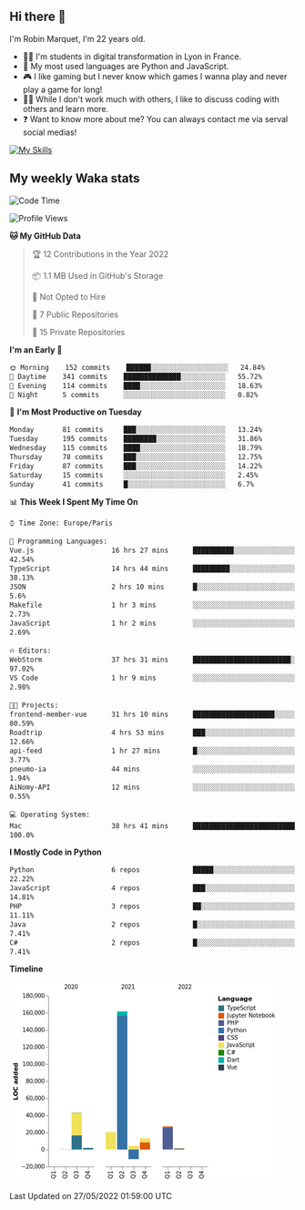 ## Hi there 👋

I'm Robin Marquet, I'm 22 years old.

- 👨‍💻 I'm students in digital transformation in Lyon in France.
- 🌱 My most used languages are Python and JavaScript.
- 🎮 I like gaming but I never know which games I wanna play and never play a game for long!
- 👯‍♀️ While I don't work much with others, I like to discuss coding with others and learn more.
- ❓ Want to know more about me? You can always contact me via serval social medias!

[![My Skills](https://skillicons.dev/icons?i=js,html,css,docker,express,figma,firebase,graphql,mongodb,mysql,nodejs,py,react,ts,vue)](https://skillicons.dev)

## My weekly Waka stats

<!--START_SECTION:waka-->
![Code Time](http://img.shields.io/badge/Code%20Time-0%20secs-blue)

![Profile Views](http://img.shields.io/badge/Profile%20Views-0-blue)

**🐱 My GitHub Data** 

> 🏆 12 Contributions in the Year 2022
 > 
> 📦 1.1 MB Used in GitHub's Storage 
 > 
> 🚫 Not Opted to Hire
 > 
> 📜 7 Public Repositories 
 > 
> 🔑 15 Private Repositories  
 > 
**I'm an Early 🐤** 

```text
🌞 Morning    152 commits    ██████░░░░░░░░░░░░░░░░░░░   24.84% 
🌆 Daytime    341 commits    ██████████████░░░░░░░░░░░   55.72% 
🌃 Evening    114 commits    ████░░░░░░░░░░░░░░░░░░░░░   18.63% 
🌙 Night      5 commits      ░░░░░░░░░░░░░░░░░░░░░░░░░   0.82%

```
📅 **I'm Most Productive on Tuesday** 

```text
Monday       81 commits     ███░░░░░░░░░░░░░░░░░░░░░░   13.24% 
Tuesday      195 commits    ████████░░░░░░░░░░░░░░░░░   31.86% 
Wednesday    115 commits    ████░░░░░░░░░░░░░░░░░░░░░   18.79% 
Thursday     78 commits     ███░░░░░░░░░░░░░░░░░░░░░░   12.75% 
Friday       87 commits     ███░░░░░░░░░░░░░░░░░░░░░░   14.22% 
Saturday     15 commits     ░░░░░░░░░░░░░░░░░░░░░░░░░   2.45% 
Sunday       41 commits     █░░░░░░░░░░░░░░░░░░░░░░░░   6.7%

```


📊 **This Week I Spent My Time On** 

```text
⌚︎ Time Zone: Europe/Paris

💬 Programming Languages: 
Vue.js                   16 hrs 27 mins      ██████████░░░░░░░░░░░░░░░   42.54% 
TypeScript               14 hrs 44 mins      █████████░░░░░░░░░░░░░░░░   38.13% 
JSON                     2 hrs 10 mins       █░░░░░░░░░░░░░░░░░░░░░░░░   5.6% 
Makefile                 1 hr 3 mins         ░░░░░░░░░░░░░░░░░░░░░░░░░   2.73% 
JavaScript               1 hr 2 mins         ░░░░░░░░░░░░░░░░░░░░░░░░░   2.69%

🔥 Editors: 
WebStorm                 37 hrs 31 mins      ████████████████████████░   97.02% 
VS Code                  1 hr 9 mins         ░░░░░░░░░░░░░░░░░░░░░░░░░   2.98%

🐱‍💻 Projects: 
frontend-member-vue      31 hrs 10 mins      ████████████████████░░░░░   80.59% 
Roadtrip                 4 hrs 53 mins       ███░░░░░░░░░░░░░░░░░░░░░░   12.66% 
api-feed                 1 hr 27 mins        █░░░░░░░░░░░░░░░░░░░░░░░░   3.77% 
pneumo-ia                44 mins             ░░░░░░░░░░░░░░░░░░░░░░░░░   1.94% 
AiNomy-API               12 mins             ░░░░░░░░░░░░░░░░░░░░░░░░░   0.55%

💻 Operating System: 
Mac                      38 hrs 41 mins      █████████████████████████   100.0%

```

**I Mostly Code in Python** 

```text
Python                   6 repos             █████░░░░░░░░░░░░░░░░░░░░   22.22% 
JavaScript               4 repos             ███░░░░░░░░░░░░░░░░░░░░░░   14.81% 
PHP                      3 repos             ██░░░░░░░░░░░░░░░░░░░░░░░   11.11% 
Java                     2 repos             █░░░░░░░░░░░░░░░░░░░░░░░░   7.41% 
C#                       2 repos             █░░░░░░░░░░░░░░░░░░░░░░░░   7.41%

```


**Timeline**

![Chart not found](https://raw.githubusercontent.com/rmarquet21/rmarquet21/main/charts/bar_graph.png) 


 Last Updated on 27/05/2022 01:59:00 UTC
<!--END_SECTION:waka-->
